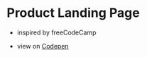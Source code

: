 # Product Landing Page

- inspired by freeCodeCamp

- view on [Codepen](https://codepen.io/n-kr/full/bJqZaj)
